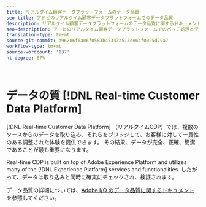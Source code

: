```yaml
---
title: リアルタイム顧客データプラットフォームのデータ品質
seo-title: アドビのリアルタイム顧客データプラットフォームでのデータ品質
description: リアルタイム顧客データプラットフォームのデータ品質に関するドキュメント
seo-description: アドビのリアルタイム顧客データプラットフォームでのバッチ処理とデータ取り込みによるデータ品質の仕組みを説明するドキュメント
translation-type: tm+mt
source-git-commit: b96286f6a06f0583b45343a513ee64f0025d79a7
workflow-type: tm+mt
source-wordcount: '137'
ht-degree: 67%

---
```



# データの質 [!DNL Real-time Customer Data Platform]

[!DNL Real-time Customer Data Platform] （リアルタイムCDP）では、複数のソースからのデータを取り込み、それらをブリッジして、お客様に対して一貫性のある調整された体験を提供できます。 その結果、データが完全、正確、簡潔であることが最も重要になります。

Real-time CDP is built on top of Adobe Experience Platform and utilizes many of the [!DNL Experience Platform] services and functionalities. したがって、データは取り込みと同時に確実にチェックされ、検証されます。

データ品質の詳細については、[Adobe I/O のデータ品質に関するドキュメント](../../ingestion/quality/overview.md)を参照してください。